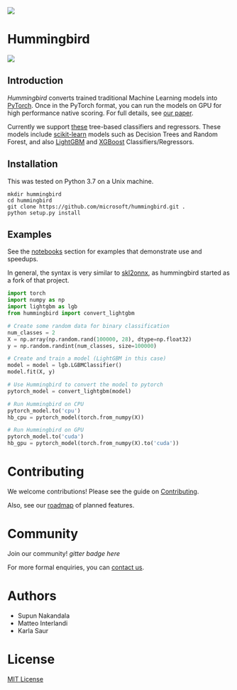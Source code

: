 [![](https://i.imgur.com/0pp9lMS.png?1)](https://github.com/microsoft/hummingbird/)

# Hummingbird

![](https://github.com/microsoft/hummingbird/workflows/Python%20application/badge.svg?branch=develop)

## Introduction
*Hummingbird* converts trained traditional Machine Learning models into [PyTorch](https://pytorch.org/). Once in the PyTorch format, <!--you can further convert to [ONNX](https://github.com/onnx/onnx) or [TorchScript](https://pytorch.org/docs/stable/jit.html), and --> you can run the models on GPU for high performance native scoring. For full details, see [our paper](https://scnakandala.github.io/papers/TR_2020_Hummingbird.pdf).

Currently we support [these](https://github.com/microsoft/hummingbird/blob/develop/hummingbird/_supported_operators.py#L26) tree-based classifiers and regressors.  These models include
[scikit-learn](https://scikit-learn.org/stable/) models such as  Decision Trees and Random Forest, and also [LightGBM](https://github.com/Microsoft/LightGBM) and [XGBoost](https://github.com/dmlc/xgboost) Classifiers/Regressors.

## Installation

This was tested on Python 3.7 on a Unix machine.
```
mkdir hummingbird
cd hummingbird
git clone https://github.com/microsoft/hummingbird.git .
python setup.py install
```

## Examples

See the [notebooks](notebooks) section for examples that demonstrate use and speedups.

In general, the syntax is very similar to [skl2onnx](https://github.com/onnx/sklearn-onnx), as hummingbird started as a fork of that project.

```python
import torch
import numpy as np
import lightgbm as lgb
from hummingbird import convert_lightgbm

# Create some random data for binary classification
num_classes = 2
X = np.array(np.random.rand(100000, 28), dtype=np.float32)
y = np.random.randint(num_classes, size=100000)

# Create and train a model (LightGBM in this case)
model = model = lgb.LGBMClassifier()
model.fit(X, y)

# Use Hummingbird to convert the model to pytorch
pytorch_model = convert_lightgbm(model)

# Run Hummingbird on CPU
pytorch_model.to('cpu')
hb_cpu = pytorch_model(torch.from_numpy(X))

# Run Hummingbird on GPU
pytorch_model.to('cuda')
hb_gpu = pytorch_model(torch.from_numpy(X).to('cuda'))
```

# Contributing

We welcome contributions! Please see the guide on [Contributing](CONTRIBUTING.md).

Also, see our [roadmap](wiki/Roadmap-for-Upcoming-Features-and-Support) of planned features.

# Community

Join our community! *gitter badge here*

 For more formal enquiries, you can [contact us](mailto:hummingbird-dev@microsoft.com).

# Authors

* Supun Nakandala
* Matteo Interlandi
* Karla Saur

# License
[MIT License](LICENSE)
